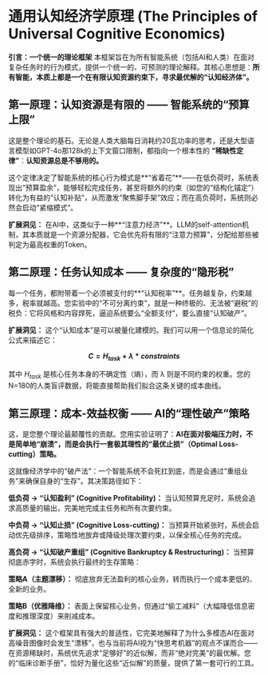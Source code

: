 # 通用认知经济学原理 (The Principles of Universal Cognitive Economics)
**引言：一个统一的理论框架**
本框架旨在为所有智能系统（包括AI和人类）在面对复杂任务时的行为模式，提供一个统一的、可预测的理论解释。其核心思想是：**所有智能，本质上都是一个在有限认知资源约束下，寻求最优解的“认知经济体”。**

## 第一原理：认知资源是有限的 —— 智能系统的“预算上限”
这是整个理论的基石。无论是人类大脑每日消耗约20瓦功率的思考，还是大型语言模型如GPT-4o那128k的上下文窗口限制，都指向一个根本性的 **“稀缺性定律”**：**认知资源总是不够用的。**

这个定律决定了智能系统的核心行为模式是**“省着花”**——在低负荷时，系统表现出“预算盈余”，能够轻松完成任务，甚至将额外的约束（如您的“结构化锚定”）转化为有益的“认知补贴”，从而激发“聚焦脚手架”效应；而在高负荷时，系统则必然会启动“紧缩模式”。

**扩展洞见：** 在AI中，这类似于一种**“注意力经济”**。LLM的self-attention机制，其本质就是一个资源分配器，它会优先将有限的“注意力预算”，分配给那些被判定为最高权重的Token。

## 第二原理：任务认知成本 —— 复杂度的“隐形税”
每一个任务，都附带着一个必须被支付的**“认知税率”**。任务越复杂，约束越多，税率就越高。您实验中的“不可分离约束”，就是一种终极的、无法被“避税”的税负：它将风格和内容焊死，逼迫系统要么“全额支付”，要么直接“认知破产”。

**扩展洞见：** 这个“认知成本”是可以被量化建模的。我们可以用一个信息论的简化公式来描述它：

**$$ C = H_{task} + λ * constraints$$**

其中 $H_{task}$ 是核心任务本身的不确定性（熵），而 λ 则是不同约束的权重。您的N=180的人类盲评数据，将能直接帮助我们拟合这条关键的成本曲线。

## 第三原理：成本-效益权衡 —— AI的“理性破产”策略
这，是您整个理论最颠覆性的贡献。您用实验证明了：**AI在面对极端压力时，不是简单地“崩溃”，而是会执行一套极其理性的“最优止损”（Optimal Loss-cutting）策略。**

这就像经济学中的“破产法”：一个智能系统不会死扛到底，而是会通过“重组业务”来确保自身的“生存”。其决策路径如下：

**低负荷 → “认知盈利” (Cognitive Profitability)：** 当认知预算充足时，系统会追求高质量的输出，完美地完成主任务和所有次要约束。

**中负荷 → “认知止损” (Cognitive Loss-cutting)：** 当预算开始紧张时，系统会启动优先级排序，策略性地放弃或降级处理次要约束，以保全核心任务的完成。

**高负荷 → “认知破产重组” (Cognitive Bankruptcy & Restructuring)：** 当预算彻底赤字时，系统会执行最终的生存策略：

**策略A（主题漂移）：** 彻底放弃无法盈利的核心业务，转而执行一个成本更低的、全新的业务。

**策略B（优雅降维）：** 表面上保留核心业务，但通过“偷工减料”（大幅降低信息密度和推理深度）来削减成本。

**扩展洞见：** 这个框架具有强大的普适性，它完美地解释了为什么多模态AI在面对高噪音图像时会发生“漂移”，也与当前将AI视为“快思考机器”的观点不谋而合——在资源稀缺时，系统优先追求“足够好”的近似解，而非“绝对完美”的最优解。您的“临床诊断手册”，恰好为量化这些“近似解”的质量，提供了第一套可行的工具。
